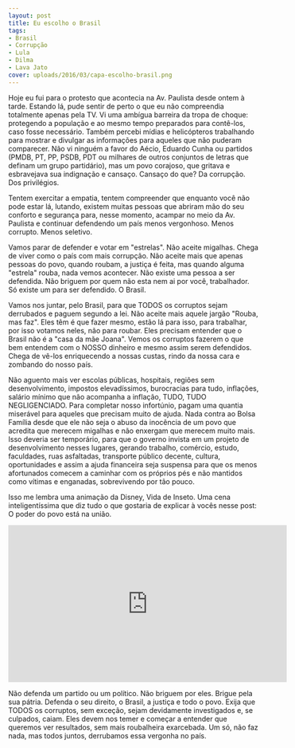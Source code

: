 ```yaml
---
layout: post
title: Eu escolho o Brasil
tags:
- Brasil
- Corrupção
- Lula
- Dilma
- Lava Jato
cover: uploads/2016/03/capa-escolho-brasil.png
---
```


Hoje eu fui para o protesto que acontecia na Av. Paulista desde ontem à tarde. Estando lá, pude sentir de perto o que eu não compreendia totalmente apenas pela TV. Vi uma ambígua barreira da tropa de choque: protegendo a população e ao mesmo tempo preparados para contê-los, caso fosse necessário. Também percebi mídias e helicópteros trabalhando para mostrar e divulgar as informações para aqueles que não puderam comparecer. Não vi ninguém a favor do Aécio, Eduardo Cunha ou partidos (PMDB, PT, PP, PSDB, PDT ou milhares de outros conjuntos de letras que definam um grupo partidário), mas um povo corajoso, que gritava e esbravejava sua indignação e cansaço. Cansaço do que? Da corrupção. Dos privilégios.

Tentem exercitar a empatia, tentem compreender que enquanto você não pode estar lá, lutando, existem muitas pessoas que abriram mão do seu conforto e segurança para, nesse momento, acampar no meio da Av. Paulista e continuar defendendo um país menos vergonhoso. Menos corrupto. Menos seletivo.

Vamos parar de defender e votar em "estrelas". Não aceite migalhas. Chega de viver como o país com mais corrupção. Não aceite mais que apenas pessoas do povo, quando roubam, a justiça é feita, mas quando alguma "estrela" rouba, nada vemos acontecer. Não existe uma pessoa a ser defendida. Não briguem por quem não esta nem ai por você, trabalhador. Só existe um para ser defendido. O Brasil.

Vamos nos juntar, pelo Brasil, para que TODOS os corruptos sejam derrubados e paguem segundo a lei. Não aceite mais aquele jargão "Rouba, mas faz". Eles têm é que fazer mesmo, estão lá para isso, para trabalhar, por isso votamos neles, não para roubar. Eles precisam entender que o Brasil não é a "casa da mãe Joana". Vemos os corruptos fazerem o que bem entendem com o NOSSO dinheiro e mesmo assim serem defendidos. Chega de vê-los enriquecendo a nossas custas, rindo da nossa cara e zombando do nosso país.

Não aguento mais ver escolas públicas, hospitais, regiões sem desenvolvimento, impostos elevadíssimos, burocracias para tudo, inflações, salário mínimo que não acompanha a inflação, TUDO, TUDO NEGLIGENCIADO. Para completar nosso infortúnio, pagam uma quantia miserável para aqueles que precisam muito de ajuda. Nada contra ao Bolsa Família desde que ele não seja o abuso da inocência de um povo que acredita que merecem migalhas e não enxergam que merecem muito mais. Isso deveria ser temporário, para que o governo invista em um projeto de desenvolvimento nesses lugares, gerando trabalho, comércio, estudo, faculdades, ruas asfaltadas, transporte público decente, cultura, oportunidades e assim a ajuda financeira seja suspensa para que os menos afortunados comecem a caminhar com os próprios pés e não mantidos como vítimas e enganadas, sobrevivendo por tão pouco.

Isso me lembra uma animação da Disney, Vida de Inseto. Uma cena inteligentíssima que diz tudo o que gostaria de explicar à vocês nesse post: O poder do povo está na união.

<iframe width="560" height="315" src="https://www.youtube.com/embed/_tH9wvU1uD0" frameborder="0" allowfullscreen></iframe>

Não defenda um partido ou um político. Não briguem por eles. Brigue pela sua pátria. Defenda o seu direito, o Brasil, a justiça e todo o povo. Exija que TODOS os corruptos, sem exceção, sejam devidamente investigados e, se culpados, caiam. Eles devem nos temer e começar a entender que queremos ver resultados, sem mais roubalheira exarcebada. Um só, não faz nada, mas todos juntos, derrubamos essa vergonha no país.
